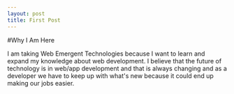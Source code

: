 ```yaml
---
layout: post
title: First Post
---
```


#Why I Am Here

I am taking Web Emergent Technologies because I want to learn and expand my knowledge 
about web development. I believe that the future of technology is in web/app development and
that is always changing and as a developer we have to keep up with what's new because
it could end up making our jobs easier.
